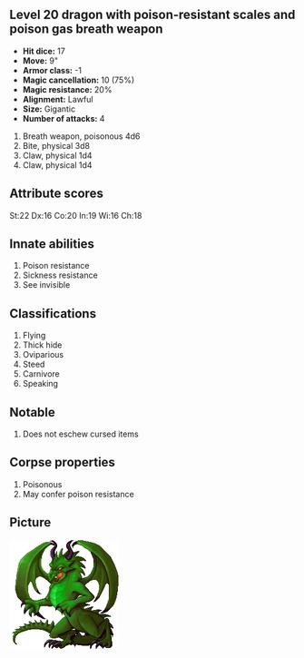## Level 20 dragon with poison-resistant scales and poison gas breath weapon
- **Hit dice:** 17
- **Move:** 9"
- **Armor class:** -1
- **Magic cancellation:** 10 (75%)
- **Magic resistance:** 20%
- **Alignment:** Lawful
- **Size:** Gigantic
- **Number of attacks:** 4
1. Breath weapon, poisonous 4d6
2. Bite, physical 3d8
3. Claw, physical 1d4
4. Claw, physical 1d4
## Attribute scores
St:22 Dx:16 Co:20 In:19 Wi:16 Ch:18
## Innate abilities
1. Poison resistance
2. Sickness resistance
3. See invisible
## Classifications
1. Flying
2. Thick hide
3. Oviparious
4. Steed
5. Carnivore
6. Speaking
## Notable
1. Does not eschew cursed items
## Corpse properties
1. Poisonous
2. May confer poison resistance
## Picture
![Green dragon](https://github.com/hyvanmielenpelit/GnollHackTileSet/blob/main/Monsters/green_dragon/green_dragon.png)
